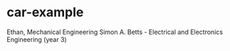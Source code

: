 # car-example
Ethan, Mechanical Engineering
Simon A. Betts - Electrical and Electronics Engineering (year 3)
